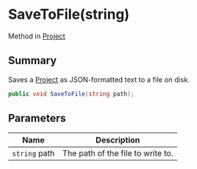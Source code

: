 # SaveToFile(string)

Method in [Project](./)

## Summary

Saves a [Project](./) as JSON-formatted text to a file on disk.

```csharp
public void SaveToFile(string path);
```

## Parameters

| Name          | Description                       |
| ------------- | --------------------------------- |
| `string` path | The path of the file to write to. |
